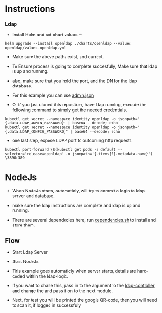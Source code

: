 # Instructions

### Ldap
* Install Helm and set chart values => 

```
helm upgrade --install openldap ./charts/openldap --values openldap/values-openldap.yml
```
* Make sure the above paths exist, and currect.

* To Ensure process is going to complete succesfully, Make sure that ldap is up and running.
* also, make sure that you hold the port, and the DN for the ldap database.
* For this example you can use [admin.json](/../enviorenment)
* Or if you just cloned this repository, have ldap running, execute the following command to simply get the needed credentials.
```
kubectl get secret --namespace identity openldap -o jsonpath="{.data.LDAP_ADMIN_PASSWORD}" | base64 --decode; echo
kubectl get secret --namespace identity openldap -o jsonpath="{.data.LDAP_CONFIG_PASSWORD}" | base64 --decode; echo
```
* one last step, expose LDAP port to outcoming http requests
```
kubectl port-forward \$(kubectl get pods -n default --selector='release=openldap' -o jsonpath='{.items[0].metadata.name}') \3890:389
```

# NodeJs

* When NodeJs starts, automaticly, will try to commit a login to ldap server and database.
* make sure the ldap instructions are complete and ldap is up and running.

* There are several dependecies here, run [dependencies.sh](./dependencies.sh) to install and store them.



## Flow

* Start Ldap Server
* Start NodeJs

* This example goes automaticly when server starts, details are hard-coded within the [ldap-logic](../logic/ldap-logic.js).
* If you want to chane this, pass in to the argument to the [ldap-controller](../controllers/ldap-contoller.js) and change the and pass it on to the next module.

* Next, for test you will be printed the google QR-code, then you will need to scan it, if logged in successfuly.


